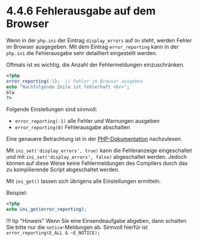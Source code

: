 # 4.4.6 Fehlerausgabe auf dem Browser

Wenn in der `php.ini` der Eintrag `display_errors` auf `On` steht, werden Fehler im Browser ausgegeben. Mit dem Eintrag `error_reporting` kann in der `php.ini` die Fehlerausgabe sehr detailliert eingestellt werden.

Oftmals ist es wichtig, die Anzahl der Fehlermeldungen einzuschränken.

```php linenums="1"
<?php
error_reporting(-1);  // Fehler im Browser ausgeben
echo "Nachfolgende Zeile ist fehlerhaft <br>";
bla
?>
```

Folgende Einstellungen sind sinnvoll:

- `error_reporting(-1)` alle Fehler und Warnungen ausgeben
- `error_reporting(0)` Fehlerausgabe abschalten

Eine genauere Betrachtung ist in der [PHP-Dokumentation](http://php.net/manual/de/function.error-reporting.php) nachzulesen.

Mit `ini_set('display_errors', true)` kann die Fehleranzeige eingeschaltet und mit `ini_set('display_errors', false)` abgeschaltet werden. Jedoch können auf diese Weise keine Fehlermeldungen des Compilers durch das zu kompilierende Script abgeschaltet werden.

Mit `ini_get()` lassen sich übrigens alle Einstellungen ermitteln.

Beispiel:

```php linenums="1"
<?php
echo ini_get(error_reporting);
```

!!! tip "Hinweis"
    Wenn Sie eine Einsendeaufgabe abgeben, dann schalten Sie bitte nur die `notice`-Meldungen ab. Sinnvoll hierfür ist `error_reporting(E_ALL & ~E_NOTICE);`
